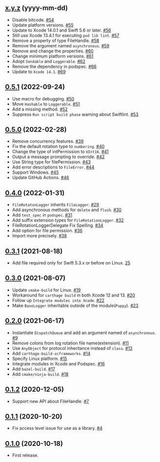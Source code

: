 ## [x.y.z](https://github.com/sushichop/Puppy/releases/tag/x.y.z) (yyyy-mm-dd)

- Disable bitcode. [#54](https://github.com/sushichop/Puppy/pull/54)
- Update platform versions. [#55](https://github.com/sushichop/Puppy/pull/55)
- Update to Xcode 14.0.1 and Swift 5.6 or later. [#56](https://github.com/sushichop/Puppy/pull/56)
- Still use Xcode 13.4.1 for executing `pod lib lint`. [#57](https://github.com/sushichop/Puppy/pull/57)
- Remove a property of type FileHandle. [#58](https://github.com/sushichop/Puppy/pull/58)
- Remove the argument named `asynchronous`. [#59](https://github.com/sushichop/Puppy/pull/59)
- Remove and change the properties. [#60](https://github.com/sushichop/Puppy/pull/60)
- Change minimum platform versions. [#61](https://github.com/sushichop/Puppy/pull/61)
- Adopt `Sendable` and `Loggerable`. [#62](https://github.com/sushichop/Puppy/pull/62)
- Remove the dependency in podspec. [#66](https://github.com/sushichop/Puppy/pull/66)
- Update to `Xcode 14.1`. [#69](https://github.com/sushichop/Puppy/pull/69)

## [0.5.1](https://github.com/sushichop/Puppy/releases/tag/0.5.1) (2022-09-24)

- Use macro for debugging. [#50](https://github.com/sushichop/Puppy/pull/50)
- Move `Hashable` to `Loggerable`. [#51](https://github.com/sushichop/Puppy/pull/51)
- Add a missing method. [#52](https://github.com/sushichop/Puppy/pull/52)
- Suppress `Run script build phase` warning about Swiftlint. [#53](https://github.com/sushichop/Puppy/pull/53)

## [0.5.0](https://github.com/sushichop/Puppy/releases/tag/0.5.0) (2022-02-28)

- Remove concurrency features. [#39](https://github.com/sushichop/Puppy/pull/39)
- Fix the default rotation type to `numbering`. [#40](https://github.com/sushichop/Puppy/pull/40)
- Change the type of intPermission to `UInt16`. [#41](https://github.com/sushichop/Puppy/pull/41)
- Output a message prompting to override. [#42](https://github.com/sushichop/Puppy/pull/42)
- Use String type for filePermission. [#43](https://github.com/sushichop/Puppy/pull/43)
- Add error descriptions to `FileError`. [#44](https://github.com/sushichop/Puppy/pull/44)
- Support Windows. [#45](https://github.com/sushichop/Puppy/pull/45)
- Update GitHub Actions. [#46](https://github.com/sushichop/Puppy/pull/46)

## [0.4.0](https://github.com/sushichop/Puppy/releases/tag/0.4.0) (2022-01-31)

- `FileRotatonLogger` inherits `FileLogger`. [#29](https://github.com/sushichop/Puppy/pull/29)
- Add asynchronous methods for `delete` and `flush`. [#30](https://github.com/sushichop/Puppy/pull/30)
- Add `test_spec` in `podspec`. [#31](https://github.com/sushichop/Puppy/pull/31)
- Add suffix extension types for `FileRotationLogger`. [#32](https://github.com/sushichop/Puppy/pull/32)
- FileRotationLoggerDelegate Fix Spelling. [#34](https://github.com/sushichop/Puppy/pull/34)
- Add option for file permission. [#36](https://github.com/sushichop/Puppy/pull/36)
- Import more precisely. [#38](https://github.com/sushichop/Puppy/pull/38)

## [0.3.1](https://github.com/sushichop/Puppy/releases/tag/0.3.1) (2021-08-18)

- Add file required only for Swift 5.3.x or before on Linux. [25](https://github.com/sushichop/Puppy/pull/25)

## [0.3.0](https://github.com/sushichop/Puppy/releases/tag/0.3.0) (2021-08-07)

- Update `cmake-build` for Linux. [#19](https://github.com/sushichop/Puppy/pull/19)
- Workaround for `carthage build` in both Xcode 12 and 13. [#20](https://github.com/sushichop/Puppy/pull/20)
- Follow up `Integrate modules into Xcode`. [#22](https://github.com/sushichop/Puppy/pull/22)
- Make `BaseLogger` inheritable outside of the module(`Puppy`). [#23](https://github.com/sushichop/Puppy/pull/23)

## [0.2.0](https://github.com/sushichop/Puppy/releases/tag/0.2.0) (2021-06-17)

- Instantiate `DispatchQueue` and add an argument named of `asynchronous`. [#9](https://github.com/sushichop/Puppy/pull/9)
- Remove colons from log rotation file name(extension). [#11](https://github.com/sushichop/Puppy/pull/11)
- Use `AnyObject` for protocol inheritance instead of `class`. [#13](https://github.com/sushichop/Puppy/pull/13)
- Add `carthage-build-xcframeworks`. [#14](https://github.com/sushichop/Puppy/pull/14)
- Specify Linux platform. [#15](https://github.com/sushichop/Puppy/pull/15)
- Integrate modules in Xcode and Podspec. [#16](https://github.com/sushichop/Puppy/pull/16)
- Add `bazel-build`. [#17](https://github.com/sushichop/Puppy/pull/17)
- Add `cmake/ninja-build`. [#18](https://github.com/sushichop/Puppy/pull/18)

## [0.1.2](https://github.com/sushichop/Puppy/releases/tag/0.1.2) (2020-12-05)

- Support new API about FileHandle. [#7](https://github.com/sushichop/Puppy/pull/7)

## [0.1.1](https://github.com/sushichop/Puppy/releases/tag/0.1.1) (2020-10-20)

- Fix access level issue for use as a library. [#4](https://github.com/sushichop/Puppy/pull/4)

## [0.1.0](https://github.com/sushichop/Puppy/releases/tag/0.1.0) (2020-10-18)

- First release.
